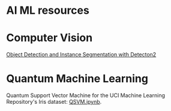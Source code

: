 # AI ML resources

# Computer Vision
[Object Detection and Instance Segmentation with Detecton2](https://github.com/TannerGilbert/Object-Detection-and-Image-Segmentation-with-Detectron2)





# Quantum Machine Learning

Quantum Support Vector Machine for the UCI Machine Learning Repository's Iris dataset: [QSVM.ipynb](https://github.com/ACE07-Sev/QSVM).







